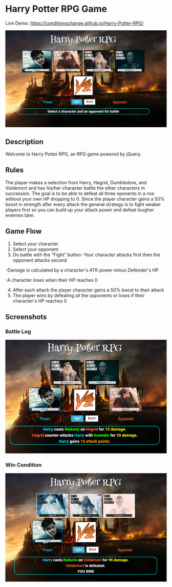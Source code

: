 # Harry Potter RPG Game

Live Demo: https://conditionschange.github.io/Harry-Potter-RPG/

![Harry Potter](https://raw.githubusercontent.com/ConditionsChange/Harry-Potter-RPG/master/assets/snapshots/harry-potter-snapshot.PNG)

## Description
Welcome to Harry Potter RPG, an RPG game powered by jQuery. 

## Rules
The player makes a selection from Harry, Hagrid, Dumbledore, and Voldemort and has his/her character battle the other characters in succession. The goal is to be able to defeat all three oponents in a row without your own HP dropping to 0. Since the player character gains a 50% boost in strength after every attack the general strategy is to fight weaker players first so you can build up your attack power and defeat tougher enemies later.

## Game Flow

1. Select your character
2. Select your opponent
3. Do battle with the "Fight" button
  -Your character attacks first then the opponent attacks second

  -Damage is calculated by a character's ATK power minus Defender's HP

  -A character loses when their HP reaches 0
  
4. After each attack the player character gains a 50% boost to their attack
5. The player wins by defeating all the opponents or loses if their character's HP reaches 0

## Screenshots

### Battle Log
![Battle Log](https://raw.githubusercontent.com/ConditionsChange/Harry-Potter-RPG/master/assets/snapshots/battle.PNG)

### Win Condition
![Win](https://raw.githubusercontent.com/ConditionsChange/Harry-Potter-RPG/master/assets/snapshots/win.PNG)